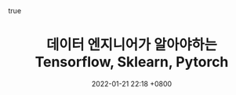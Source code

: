 ---
layout: post
title: 데이터 엔지니어가 알아야하는 Tensorflow, Sklearn, Pytorch
tags: [Tensorflow, Sklearn, Pytorch]
math: true
date: 2022-01-21 22:18 +0800
---